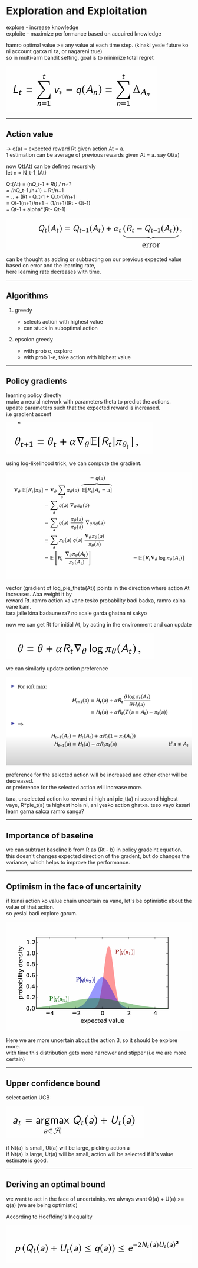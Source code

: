 <!-- Exploration and Exploitation

explore - increase knowledge
exploite - maximize performance based on accuired knowledge


hamro optimal value >= any value at each time step.  (kinaki yesle future ko ni account garxa ni ta, or nagareni true)
so in multi-arm bandit setting, goal is to minimize total regret
![alt text](image.png)

Action value
-> q(a) = expected reward Rt given action At = a. 
1 estimation can be average of previous rewards given At = a. say Qt(a)

now Qt(At) can be defined recursivly
let n = N_t-1_(At)
Qt(At) = (n*Q_t-1 + Rt) / n+1
       = (n*Q_t-1 /n+1)  + Rt/n+1
       =  ..               + (Rt - Q_t-1 + Q_t-1)/n+1
       = Qt-1(n+1)/n+1 + (1/n+1)(Rt - Qt-1)
       = Qt-1 + alpha*(Rt- Qt-1)

![alt text](image-1.png)

can be thought as adding or subtracting on our previous expected value based on error and the learning rate, 
here learning rate decreases with time. 


Algorithms 
1. greedy
- selects action with highest value
- can stuck in suboptimal action
2. epsolon greedy
- with prob e, explore
- with prob 1-e, take action with highest value


Policy gradients 
learning policy directly
make a neural network with parameters theta to predict the actions.
update parameters such that the expected reward is increased. 
i.e gradient ascent
![alt text](image-2.png)

using log-likelihood trick, we can compute the gradient. 
![alt text](image-3.png)

vector (gradient of log_pie_theta(At)) points in the direction where action At increases. Aba weight it by 
reward Rt. ramro action xa vane tesko probability badi badxa, ramro xaina vane kam. 
tara jaile kina badaune ra? no scale garda ghatna ni sakyo

now we can get Rt for initial At, by acting in the environment and can update
![alt text](image-4.png)


we can similarly update action preference
![alt text](image-5.png)
preference for the selected action will be increased and other other will be decreased. 
or preference for the selected action will increase more. 

tara, unselected action ko reward ni high ani pie_t(a) ni second highest vaye, R*pie_t(a) ta highest hola ni, ani yesko action ghatxa. teso vayo kasari learn garna sakxa ramro sanga?



Importance of baseline

we can subtract baseline b from R as (Rt - b) in policy gradeint equation. 
this doesn't changes expected direction of the gradent, but do changes the variance, which helps to improve the performance. 



Optimism in the face of uncertainity
if kunai action ko value chain uncertain xa vane, let's be optimistic about the value of that action. 
so yeslai badi explore garum. 

![alt text](image-6.png)

Here we are more uncertain about the action 3, so it should be explore more. 
with time this distribution gets more narrower and stipper (i.e we are more certain)

Upper confidence bound

select action UCB
![alt text](image-7.png)

if Nt(a) is small, Ut(a) will be large, picking action a
if Nt(a) is large, Ut(a) will be small, action will be selected if it's value estimate is good. 

Deriving an optimal bound -->
# Exploration and Exploitation

explore - increase knowledge  
exploite - maximize performance based on accuired knowledge  

hamro optimal value >= any value at each time step.  (kinaki yesle future ko ni account garxa ni ta, or nagareni true)  
so in multi-arm bandit setting, goal is to minimize total regret  

![alt text](image.png)

---

## Action value

-> q(a) = expected reward Rt given action At = a.  
1 estimation can be average of previous rewards given At = a. say Qt(a)  

now Qt(At) can be defined recursivly  
let n = N_t-1_(At)  

Qt(At) = (n*Q_t-1 + Rt) / n+1  
       = (n*Q_t-1 /n+1)  + Rt/n+1  
       =  ..               + (Rt - Q_t-1 + Q_t-1)/n+1  
       = Qt-1(n+1)/n+1 + (1/n+1)(Rt - Qt-1)  
       = Qt-1 + alpha*(Rt- Qt-1)  

![alt text](image-1.png)

can be thought as adding or subtracting on our previous expected value based on error and the learning rate,  
here learning rate decreases with time.  

---

## Algorithms 

1. greedy  
   - selects action with highest value  
   - can stuck in suboptimal action  

2. epsolon greedy  
   - with prob e, explore  
   - with prob 1-e, take action with highest value  

---

## Policy gradients 

learning policy directly  
make a neural network with parameters theta to predict the actions.  
update parameters such that the expected reward is increased.  
i.e gradient ascent  

![alt text](image-2.png)

using log-likelihood trick, we can compute the gradient.  

![alt text](image-3.png)

vector (gradient of log_pie_theta(At)) points in the direction where action At increases. Aba weight it by  
reward Rt. ramro action xa vane tesko probability badi badxa, ramro xaina vane kam.  
tara jaile kina badaune ra? no scale garda ghatna ni sakyo  

now we can get Rt for initial At, by acting in the environment and can update  

![alt text](image-4.png)

we can similarly update action preference  

![alt text](image-5.png)

preference for the selected action will be increased and other other will be decreased.  
or preference for the selected action will increase more.  

tara, unselected action ko reward ni high ani pie_t(a) ni second highest vaye, R*pie_t(a) ta highest hola ni, ani yesko action ghatxa. teso vayo kasari learn garna sakxa ramro sanga?  

---

## Importance of baseline

we can subtract baseline b from R as (Rt - b) in policy gradeint equation.  
this doesn't changes expected direction of the gradent, but do changes the variance, which helps to improve the performance.  

---

## Optimism in the face of uncertainity

if kunai action ko value chain uncertain xa vane, let's be optimistic about the value of that action.  
so yeslai badi explore garum.  

![alt text](image-6.png)

Here we are more uncertain about the action 3, so it should be explore more.  
with time this distribution gets more narrower and stipper (i.e we are more certain)  

---

## Upper confidence bound

select action UCB  

![alt text](image-7.png)

if Nt(a) is small, Ut(a) will be large, picking action a  
if Nt(a) is large, Ut(a) will be small, action will be selected if it's value estimate is good.  

---

## Deriving an optimal bound

we want to act in the face of uncertainity. 
we always want Q(a) + U(a) >= q(a) (we are being optimistic)

According to Hoeffding's Inequality

![alt text](image-8.png)


